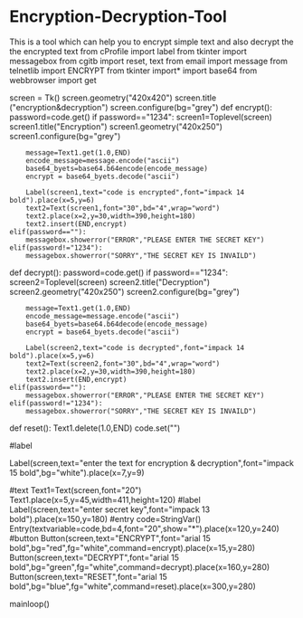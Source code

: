 # Encryption-Decryption-Tool
This is a tool which can help you to encrypt simple text and also decrypt the the encrypted text
from cProfile import label
from tkinter import messagebox
from cgitb import reset, text
from email import message
from telnetlib import ENCRYPT
from tkinter import*
import base64
from webbrowser import get

screen = Tk()
screen.geometry("420x420")
screen.title ("encryption&decryption")
screen.configure(bg="grey")
def encrypt():
    password=code.get()
    if password=="1234":
        screen1=Toplevel(screen)
        screen1.title("Encryption")
        screen1.geometry("420x250")
        screen1.configure(bg="grey")
        
        message=Text1.get(1.0,END)
        encode_message=message.encode("ascii") 
        base64_byets=base64.b64encode(encode_message) 
        encrypt = base64_byets.decode("ascii")
        
        Label(screen1,text="code is encrypted",font="impack 14 bold").place(x=5,y=6) 
        text2=Text(screen1,font="30",bd="4",wrap="word") 
        text2.place(x=2,y=30,width=390,height=180)  
        text2.insert(END,encrypt)
    elif(password==""):
        messagebox.showerror("ERROR","PLEASE ENTER THE SECRET KEY")
    elif(password!="1234"):
        messagebox.showerror("SORRY","THE SECRET KEY IS INVAILD")
        
def decrypt():
    password=code.get()
    if password=="1234":
        screen2=Toplevel(screen)
        screen2.title("Decryption")
        screen2.geometry("420x250")
        screen2.configure(bg="grey")
        
        message=Text1.get(1.0,END)
        encode_message=message.encode("ascii") 
        base64_byets=base64.b64decode(encode_message) 
        encrypt = base64_byets.decode("ascii")
        
        Label(screen2,text="code is decrypted",font="impack 14 bold").place(x=5,y=6) 
        text2=Text(screen2,font="30",bd="4",wrap="word") 
        text2.place(x=2,y=30,width=390,height=180)  
        text2.insert(END,encrypt)
    elif(password==""):
        messagebox.showerror("ERROR","PLEASE ENTER THE SECRET KEY")
    elif(password!="1234"):
        messagebox.showerror("SORRY","THE SECRET KEY IS INVAILD")


def reset():
    Text1.delete(1.0,END)
    code.set("")
                   
        
#label

Label(screen,text="enter the text for encryption & decryption",font="impack 15 bold",bg="white").place(x=7,y=9)

#text
Text1=Text(screen,font="20")
Text1.place(x=5,y=45,width=411,height=120)
#label
Label(screen,text="enter secret key",font="impack 13 bold").place(x=150,y=180)
#entry
code=StringVar()
Entry(textvariable=code,bd=4,font="20",show="*").place(x=120,y=240)
#button
Button(screen,text="ENCRYPT",font="arial 15 bold",bg="red",fg="white",command=encrypt).place(x=15,y=280)
Button(screen,text="DECRYPT",font="arial 15 bold",bg="green",fg="white",command=decrypt).place(x=160,y=280)
Button(screen,text="RESET",font="arial 15 bold",bg="blue",fg="white",command=reset).place(x=300,y=280)

mainloop()
